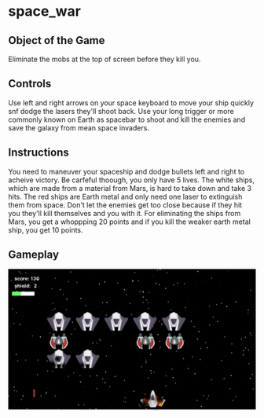 # space_war

## Object of the Game

Eliminate the mobs at the top of screen before they kill you.

## Controls

Use left and right arrows on your space keyboard to move your ship quickly snf dodge the lasers they'll shoot back. Use your long trigger or more commonly known on Earth as spacebar to shoot and kill the enemies and save the galaxy from mean space invaders.

## Instructions
You need to maneuver your spaceship and dodge bullets left and right to acheive victory. Be carfeful thoough, you only have 5 lives. The white ships, which are made from a material from Mars, is hard to take down and take 3 hits. The red ships are Earth metal and only need one laser to extinguish them from space. Don't let the enemies get too close because if they hit you they'll kill themselves and you with it. For eliminating the ships from Mars, you get a whoppping 20 points and if you kill the weaker earth metal ship, you get 10 points.

## Gameplay

![alt text](https://github.com/D12020/space_war/blob/master/screenshots/Capture().PNG)


